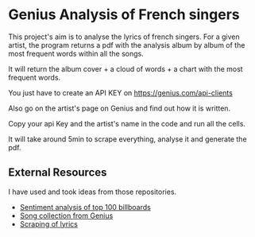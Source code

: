 
# Genius Analysis of French singers

This project's aim is to analyse the lyrics of french singers. For a given artist, the program returns a pdf with the analysis album by album of the most frequent words within all the songs.

It will return the album cover + a cloud of words + a chart with the most frequent words. 

You just have to create an API KEY on https://genius.com/api-clients

Also go on the artist's page on Genius and find out how it is written.

Copy your api Key and the artist's name in the code and run all the cells. 

It will take around 5min to scrape everything, analyse it and generate the pdf. 

## External Resources

I have used and took ideas from those repositories. 

- [Sentiment analysis of top 100 billboards](https://github.com/AmishaMurarka/Sentiment-Analysis-of-Song-Lyrics/)
- [Song collection from Genius](https://github.com/melaniewalsh/Intro-Cultural-Analytics/)
- [Scraping of lyrics](https://github.com/johnwmillr/LyricsGenius/)


